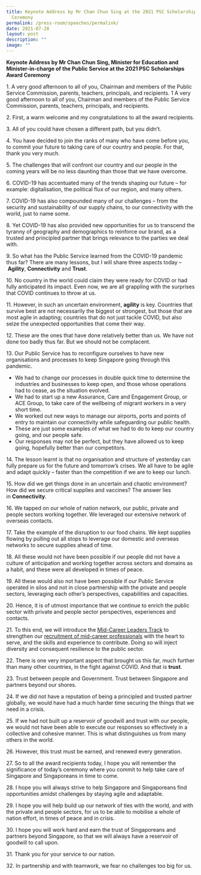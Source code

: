 ```yaml
---
title: Keynote Address by Mr Chan Chun Sing at the 2021 PSC Scholarships Award
  Ceremony
permalink: /press-room/speeches/permalink/
date: 2021-07-28
layout: post
description: ""
image: ""
---
```

**Keynote Address by Mr Chan Chun Sing, Minister for Education and Minister-in-charge of the Public Service at the 2021 PSC Scholarships Award Ceremony**

1\. A very good afternoon to all of you, Chairman and members of the Public Service Commission, parents, teachers, principals, and recipients. 1 A very good afternoon to all of you, Chairman and members of the Public Service Commission, parents, teachers, principals, and recipients. 

2\. First, a warm welcome and my congratulations to all the award recipients.

3\. All of you could have chosen a different path, but you didn’t. 

4\. You have decided to join the ranks of many who have come before you, to commit your future to taking care of our country and people. For that, thank you very much. 

5\. The challenges that will confront our country and our people in the coming years will be no less daunting than those that we have overcome.  

6\. COVID-19 has accentuated many of the trends shaping our future – for example: digitalisation, the political flux of our region, and many others.

7\. COVID-19 has also compounded many of our challenges – from the security and sustainability of our supply chains, to our connectivity with the world, just to name some.

8\. Yet COVID-19 has also provided new opportunities for us to transcend the tyranny of geography and demographics to reinforce our brand, as a trusted and principled partner that brings relevance to the parties we deal with.

9\. So what has the Public Service learned from the COVID-19 pandemic thus far? There are many lessons, but I will share three aspects today – **Agility**, **Connectivity** and **Trust**.

10\. No country in the world could claim they were ready for COVID or had fully anticipated its impact. Even now, we are all grappling with the surprises that COVID continues to throw at us.

11\. However, in such an uncertain environment, **agility** is key. Countries that survive best are not necessarily the biggest or strongest, but those that are most agile in adapting; countries that do not just tackle COVID, but also seize the unexpected opportunities that come their way.

12\. These are the ones that have done relatively better than us. We have not done too badly thus far. But we should not be complacent.

13\. Our Public Service has to reconfigure ourselves to have new organisations and processes to keep Singapore going through this pandemic.

*   We had to change our processes in double quick time to determine the industries and businesses to keep open, and those whose operations had to cease, as the situation evolved.
*   We had to start up a new Assurance, Care and Engagement Group, or ACE Group, to take care of the wellbeing of migrant workers in a very short time.
*   We worked out new ways to manage our airports, ports and points of entry to maintain our connectivity while safeguarding our public health.
*   These are just some examples of what we had to do to keep our country going, and our people safe.
*   Our responses may not be perfect, but they have allowed us to keep going, hopefully better than our competitors.

14\. The lesson learnt is that no organisation and structure of yesterday can fully prepare us for the future and tomorrow’s crises. We all have to be agile and adapt quickly – faster than the competition if we are to keep our lunch.

15\. How did we get things done in an uncertain and chaotic environment?  How did we secure critical supplies and vaccines? The answer lies in **Connectivity**.

16\. We tapped on our whole of nation network, our public, private and people sectors working together. We leveraged our extensive network of overseas contacts.

17\. Take the example of the disruption to our food chains. We kept supplies flowing by pulling out all stops to leverage our domestic and overseas networks to secure supplies ahead of time.

18\. All these would not have been possible if our people did not have a culture of anticipation and working together across sectors and domains as a habit, and these were all developed in times of peace. 

19\. All these would also not have been possible if our Public Service operated in silos and not in close partnership with the private and people sectors, leveraging each other’s perspectives, capabilities and capacities.

20\. Hence, it is of utmost importance that we continue to enrich the public sector with private and people sector perspectives, experiences and contacts.

21\. To this end, we will introduce the [Mid-Career Leaders Track](https://www.psd.gov.sg/what-we-do/developing-leadership-in-the-service/public-service-leadership-careers) to strengthen our [recruitment of mid-career professionals](https://careers.pageuppeople.com/688/cwlive/en/job/493436/public-service-leadership-careers) with the heart to serve, and the skills and experience to contribute. Doing so will inject diversity and consequent resilience to the public sector.

22\. There is one very important aspect that brought us this far, much further than many other countries, in the fight against COVID. And that is **trust**. 

23\. Trust between people and Government. Trust between Singapore and partners beyond our shores.

24\. If we did not have a reputation of being a principled and trusted partner globally, we would have had a much harder time securing the things that we need in a crisis.

25\. If we had not built up a reservoir of goodwill and trust with our people, we would not have been able to execute our responses so effectively in a collective and cohesive manner. This is what distinguishes us from many others in the world.

26\. However, this trust must be earned, and renewed every generation.

27\. So to all the award recipients today, I hope you will remember the significance of today’s ceremony where you commit to help take care of Singapore and Singaporeans in time to come.

28\. I hope you will always strive to help Singapore and Singaporeans find opportunities amidst challenges by staying agile and adaptable.

29\. I hope you will help build up our network of ties with the world, and with the private and people sectors, for us to be able to mobilise a whole of nation effort, in times of peace and in crisis.

30\. I hope you will work hard and earn the trust of Singaporeans and partners beyond Singapore, so that we will always have a reservoir of goodwill to call upon.

31\. Thank you for your service to our nation.

32\. In partnership and with teamwork, we fear no challenges too big for us.